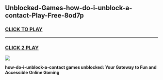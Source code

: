 
## Unblocked-Games-how-do-i-unblock-a-contact-Play-Free-8od7p
<h3>
<a href="https://premium76.site?title=how-do-i-unblock-a-contact&ref=18A1">CLICK TO PLAY</a></h3>
<hr>

<h3>
<a href="https://premium76.site?title=how-do-i-unblock-a-contact&ref=18A1">CLICK 2 PLAY</a>
  
</h3>

<a href="https://premium76.site?title=how-do-i-unblock-a-contact&ref=18A1"><img src="https://clearcache.store/games.png"></a>


**how-do-i-unblock-a-contact games unblocked: Your Gateway to Fun and Accessible Online Gaming**
